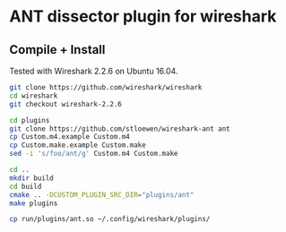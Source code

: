 # ANT dissector plugin for wireshark

## Compile + Install

Tested with Wireshark 2.2.6 on Ubuntu 16.04.

```sh
git clone https://github.com/wireshark/wireshark
cd wireshark
git checkout wireshark-2.2.6

cd plugins
git clone https://github.com/stloewen/wireshark-ant ant
cp Custom.m4.example Custom.m4
cp Custom.make.example Custom.make
sed -i 's/foo/ant/g' Custom.m4 Custom.make

cd ..
mkdir build
cd build
cmake .. -DCUSTOM_PLUGIN_SRC_DIR="plugins/ant"
make plugins

cp run/plugins/ant.so ~/.config/wireshark/plugins/
```
